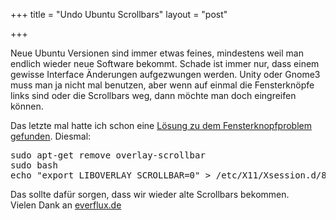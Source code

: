 +++
title = "Undo Ubuntu Scrollbars"
layout = "post"

+++

<p>Neue <span class="ubuntu">Ubuntu</span> Versionen sind immer etwas feines, mindestens weil man endlich wieder neue Software bekommt. Schade ist immer nur, dass einem gewisse Interface Änderungen aufgezwungen werden. Unity oder Gnome3 muss man ja nicht mal benutzen, aber wenn auf einmal die Fensterknöpfe links sind oder die Scrollbars weg, dann möchte man doch eingreifen können.</p>
<p>Das letzte mal hatte ich schon eine <a title="I’m so Lucid" href="/2010/05/01/im-so-lucid/">Lösung zu dem Fensterknopfproblem gefunden</a>. Diesmal:</p>
<pre class="brush:bash">sudo apt-get remove overlay-scrollbar
sudo bash
echo "export LIBOVERLAY_SCROLLBAR=0" &gt; /etc/X11/Xsession.d/80-disableoverlayscrollbars</pre>
<p>Das sollte dafür sorgen, dass wir wieder alte Scrollbars bekommen.<br />
Vielen Dank an <a href="http://everflux.de/ubuntu-natty-scrollbars-in-gnome-classic-1815/">everflux.de</a></p>

